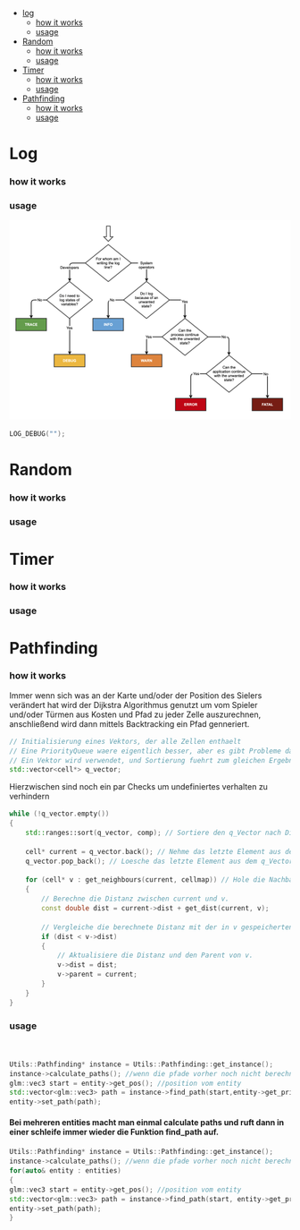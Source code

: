 
- [log](#Log)
    - [how it works](#how-it-works)
    - [usage](#usage)
- [Random](#Random)  
    - [how it works](#how-it-works-1)
    - [usage](#usage-1)
- [Timer](#Timer)
    - [how it works](#how-it-works-2)
    - [usage](#usage-2)
- [Pathfinding](#pathfinding)
    - [how it works](#how-it-works-3)
    - [usage](#usage-3)

# Log

### how it works


### usage
![when to use which log](res/log.png)

```c++
LOG_DEBUG("");

```
# Random

### how it works


### usage

# Timer

### how it works


### usage

# Pathfinding

### how it works
Immer wenn sich was an der Karte und/oder der Position des Sielers verändert hat wird der Dijkstra Algorithmus genutzt um vom Spieler und/oder Türmen aus Kosten und Pfad zu jeder Zelle auszurechnen, anschließend wird dann mittels Backtracking ein Pfad genneriert.


```c++
// Initialisierung eines Vektors, der alle Zellen enthaelt
// Eine PriorityQueue waere eigentlich besser, aber es gibt Probleme damit.
// Ein Vektor wird verwendet, und Sortierung fuehrt zum gleichen Ergebnis wie mit einer PriorityQueue.
std::vector<cell*> q_vector;
```
Hierzwischen sind noch ein par Checks um undefiniertes verhalten zu verhindern
```c++
while (!q_vector.empty())
{
    std::ranges::sort(q_vector, comp); // Sortiere den q_Vector nach Distanz absteigend.

	cell* current = q_vector.back(); // Nehme das letzte Element aus dem q_Vector.
    q_vector.pop_back(); // Loesche das letzte Element aus dem q_Vector.

    for (cell* v : get_neighbours(current, cellmap)) // Hole die Nachbarn von current.
    {
	    // Berechne die Distanz zwischen current und v.
	    const double dist = current->dist + get_dist(current, v);

		// Vergleiche die berechnete Distanz mit der in v gespeicherten Distanz.
	    if (dist < v->dist)
		{
			// Aktualisiere die Distanz und den Parent von v.
			v->dist = dist;
		    v->parent = current;
		}
	}
}
```




### usage
```c++


Utils::Pathfinding* instance = Utils::Pathfinding::get_instance();
instance->calculate_paths(); //wenn die pfade vorher noch nicht berechnet worden
glm::vec3 start = entity->get_pos(); //position vom entity
std::vector<glm::vec3> path = instance->find_path(start,entity->get_priority());
entity->set_path(path);
```

#### Bei mehreren entities macht man einmal calculate paths und ruft dann in einer schleife immer wieder die Funktion find_path auf.

```c++
Utils::Pathfinding* instance = Utils::Pathfinding::get_instance();
instance->calculate_paths(); //wenn die pfade vorher noch nicht berechnet worden
for(auto& entity : entities)
{
glm::vec3 start = entity->get_pos(); //position vom entity
std::vector<glm::vec3> path = instance->find_path(start, entity->get_priority());
entity->set_path(path);
}

```